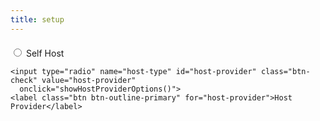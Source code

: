 ```yaml
---
title: setup
---
```


<style>
  .button-container {
    display: flex;
    justify-content: center;
    margin-top: 20px;
    margin-bottom: 20px;
  }
  .setup-content {
    margin-top: 60px;
    margin-bottom: 60px;
  }
  .search-container {
    display: flex;
    justify-content: center;
    margin-bottom: 20px;
  }
  .search-result {
    display: flex;
    align-items: center;
    justify-content: center;
    padding: 15px;
    margin-top: 20px;
    margin-bottom: 20px;
    background-color: #032830;
    color: #6edff6;
    border: 1px solid #055160;
  }
  .search-result p {
    display: inline-block;
    vertical-align: middle;
  }
  .floodgate-title {
    text-align: center;
  }
</style>

<div class="button-container">
  <div class="btn-group" role="group" aria-label="Host Type">
    <input type="radio" name="host-type" id="self-host" class="btn-check" value="self-host"
      onclick="showSelfHostOptions()">
    <label class="btn btn-outline-primary" for="self-host">Self Host</label>

    <input type="radio" name="host-type" id="host-provider" class="btn-check" value="host-provider"
      onclick="showHostProviderOptions()">
    <label class="btn btn-outline-primary" for="host-provider">Host Provider</label>
  </div>
</div>

<div id="self-host-options" class="button-container" style="display: none;">
  <div class="btn-group" role="group" aria-label="Self Host Options">
    <button class="btn btn-primary" onclick="showOption('spigot-paper')">Spigot/Paper</button>
    <button class="btn btn-primary" onclick="showOption('proxy-servers')">Proxy Servers</button>
    <button class="btn btn-primary" onclick="showOption('standalone')">Standalone</button>
    <button class="btn btn-primary" onclick="showOption('floodgate')">Floodgate</button>
  </div>
</div>

<div id="host-provider-options" style="display: none;">
  <div class="search-container">
    <select id="provider-select" onchange="selectProvider()">
      <option value="">Select a provider</option>
      {% for provider in site.data.providers.support %}
      <option value="{{ provider.description }}">{{ provider.name }}</option>
      {% endfor %}
    </select>
  </div>
  <div class="search-result-container"></div>
</div>

<div id="spigot-paper-option" class="setup-content" style="display: none;">
  <h2>Spigot/Paper Setup</h2>
  <ol>
    <li>Download Geyser <a href="https://geysermc.org/download">here</a>. Make sure you download the Spigot/Paper Geyser
      plugin.</li>
    <li>Put the Geyser jar file in your plugins folder and start up the server.</li>
    <li>Besides the `port` entry in the *Bedrock Section* of Geyser's `config.yml`, note:
      <ul>
        <li>`address: 0.0.0.0` - The IP address that will listen for connections. There is no reason to change this.
        </li>
        <li>`port: 19132` - The port Bedrock players will use to connect. If the option `clone-remote-port` is set to
          true, this port is ignored, and you'll have to use the same port on bedrock as you would on Java to connect.
        </li>
      </ul>
    </li>
    <li>The *remote* section in the `config.yml` determines how the Java server will connect to the Bedrock server. The
      main options are:
      <ul>
        <li>`address: localhost` - The IP address to connect to. Unless you are running BungeeCord or some other kind of
          server that proxies the connection, this should be left as `localhost`.</li>
        <li>`port: 25565` - The port to connect to. If the option `clone-remote-port` is set to true, this port is
          ignored, and you'll have to use the same port on bedrock as you would on Java to connect.</li>
        <li>`auth-type: offline` - How Geyser should authenticate with the server. By default, Geyser is set to
          authenticate offline. If you want to use online mode, set this to `online`.</li>
      </ul>
    </li>
    <li>For the most part, that is the basic setup of Geyser. For more advanced configurations, please read our full
      documentation <a href="https://github.com/GeyserMC/Geyser/wiki">here</a>.</li>
  </ol>

  <ul>
    <li><a href="https://wiki.geysermc.org/geyser/setup/">Full Geyser setup page</a></li>
    <li><a href="https://wiki.geysermc.org/geyser/current-limitations/">Current Limitations</a></li>
    <li><a href="https://wiki.geysermc.org/geyser/common-issues/">Common Issues</a></li>
  </ul>

</div>

<div id="proxy-servers-option" class="setup-content" style="display: none;">
  <h2>Proxy Servers Setup</h2>
  <ol>
    <li>Download Geyser <a href="https://geysermc.org/download">here</a> for the platform your server runs on. See the
      <a href="/geyser/faq/#which-plugin-version-of-geyser-do-i-need">FAQ</a> if you're confused about which build to
      download.</li>
    <li>Put the Geyser jar file in your plugins folder and start up the server.</li>
    <li>The <em>remote</em> section in the <code>config.yml</code> determines which Java proxy the Bedrock players join.
      The proxy then configures which server the players are sent to.
      <ul>
        <li><code>address: auto</code> - Leaving this at auto is recommended because it means that Geyser configures the
          proxy's IP, port, and auth-type itself.</li>
        <li><code>port: 25565</code> - This should be the port of the Java server. By default, it is set to 25565. Your
          hosting provider may have assigned a different port to your proxy, so set that here.</li>
      </ul>
    </li>
    <li>For further Geyser config changes, like allowing Bedrock players to build on the nether roof, refer to <a
        href="/geyser/understanding-the-config/">the config help article</a>.</li>
  </ol>

  <ul>
    <li><a href="https://wiki.geysermc.org/geyser/setup/">Full Geyser setup page</a></li>
    <li><a href="https://wiki.geysermc.org/geyser/current-limitations/">Current Limitations</a></li>
    <li><a href="https://wiki.geysermc.org/geyser/common-issues/">Common Issues</a></li>
  </ul>

</div>

<div id="standalone-option" class="setup-content" style="display: none;">
  <h2>Standalone Setup</h2>
  <ol>
    <li>Download <a
        href="https://download.geysermc.org/v2/projects/geyser/versions/latest/builds/latest/downloads/standalone">Geyser
        Standalone</a>.</li>
    <li>Create a new folder for Geyser, and drop the jar in there.</li>
  </ol>

  <h3>GUI Setup (Recommended)</h3>
  <ol>
    <li>Double-click the jar file and all the necessary files for Geyser will be created.</li>
    <li>Configure options such as the server you want to join in the Geyser config. A description of all options of the
      config can be found on the <a href="/geyser/understanding-the-config/">Understanding the Config</a> page.</li>
    <li>Stop the current instance of Geyser and re-run it.</li>
  </ol>

  <h3>Console Setup</h3>
  <ol>
    <li>Create a new bat or startup script, similar to the one you'd use for a Spigot or Paper server, and take a look
      at <a href="/geyser/creating-a-startup-script/">this</a> page for what to put into it.</li>
    <li>Run the startup script/bat, and all the necessary files for Geyser will be created.</li>
    <li>Configure options such as the server you want to join in the Geyser config. A description of all options of the
      config can be found on the <a href="/geyser/understanding-the-config/">Understanding the Config</a> page.</li>
    <li>Stop the current instance of Geyser and re-run it.</li>
  </ol>

  <ul>
    <li><a href="https://wiki.geysermc.org/geyser/setup/">Full Geyser setup page</a></li>
    <li><a href="https://wiki.geysermc.org/geyser/current-limitations/">Current Limitations</a></li>
    <li><a href="https://wiki.geysermc.org/geyser/common-issues/">Common Issues</a></li>
  </ul>

</div>
<div id="floodgate-option" class="setup-content" style="display: none;">
  <br>
  <h5 class="floodgate-title">Select which version of floodgate you want to install</h5>
  <div class="button-container">
    <button class="btn btn-primary" onclick="showOption('floodgatespigot')">Floodgate Spigot</button>
    <button class="btn btn-primary" onclick="showOption('floodgateproxy')">Floodgate Proxy</button>
    <button class="btn btn-primary" onclick="showOption('floodgatestandalone')">Floodgate Standalone</button>
  </div>
</div>

<div id="floodgatespigot-option" class="setup-content" style="display: none;">
  <h2>Floodgate Spigot</h2>
  <ol>
    <li>Download the Floodgate plugin and add it to your plugins folder on your frontend server.</li>
    <li>Select your platform on the download page linked above and click "Download Floodgate".</li>
    <li>If you are using Floodgate on Fabric, you will need to download the <a
        href="https://www.curseforge.com/minecraft/mc-mods/fabric-api">Fabric API</a>.</li>
    <li>Change the `auth-type` in the Geyser config to `floodgate`.</li>
    <li>Restart/start up the server.</li>
  </ol>

  <ul>
    <li><a href="https://wiki.geysermc.org/floodgate/setup/">Full Floodgate setup page</a></li>
    <li><a href="https://wiki.geysermc.org/floodgate/features/">features</a></li>
    <li><a href="https://wiki.geysermc.org/floodgate/api/">Floodgate API</a></li>
  </ul>

</div>

<div id="floodgateproxy-option" class="setup-content" style="display: none;">
  <h2>For BungeeCord/Velocity setups:</h2>
  <p>You only need to install Floodgate on the BungeeCord or Velocity proxy server, unless you want to use the Floodgate
    API on the backend servers. See below for the installation process.</p>

  <p><strong>Note:</strong> Installing Floodgate on the backend servers will allow Bedrock player skins to display
    without the Bedrock player having to switch backend servers.</p>

  <h3>Frontend Server Setup</h3>
  <ol>
    <li>Download the Floodgate plugin and add it to your plugins folder on your frontend server.</li>
    <ul>
      <li>Select your platform on the download page linked above and click "Download Floodgate".</li>
      <li>If you are using Floodgate on Fabric, you will need to download the <a
          href="https://www.curseforge.com/minecraft/mc-mods/fabric-api">Fabric API</a>.</li>
    </ul>
    <li>Change the <code>auth-type</code> in the Geyser config to <code>floodgate</code>.</li>
    <li>Restart or start up the server.</li>
  </ol>

  <h3>Backend Server Setup (optional)</h3>
  <p>This step is only needed if you want to use the Floodgate API on your backend server(s) behind a proxy.</p>
  <ol>
    <li>Install Floodgate on the proxy and on <strong>all</strong> backend servers following the previous instructions.
    </li>
    <li>Enable <code>ip_forward</code> in your BungeeCord <code>config.yml</code> if using BungeeCord. For Velocity, set
      up "player-info-forwarding".</li>
    <li>Set <code>bungeecord</code> to <code>true</code> in your <code>spigot.yml</code>. When using Velocity, refer to
      their <a href="https://docs.papermc.io/velocity/player-information-forwarding">guide</a> for different setup
      options.</li>
    <li>Start the proxy server.</li>
    <li>Edit the Floodgate config on your proxy server and set <code>send-floodgate-data</code> to <code>true</code>.
    </li>
    <li>Copy the <code>key.pem</code> file from the proxy Floodgate config folder to all backend servers' Floodgate
      config folders. <strong>DO NOT DISTRIBUTE THIS KEY TO ANYBODY!</strong> This key allows Bedrock accounts to bypass
      the Java Edition authentication, and if compromised, it can cause havoc on your server.</li>
    <li>Restart the backend servers and proxy server.</li>
  </ol>

  <ul>
    <li><a href="https://wiki.geysermc.org/floodgate/setup/">Full Floodgate setup page</a></li>
    <li><a href="https://wiki.geysermc.org/floodgate/features/">features</a></li>
    <li><a href="https://wiki.geysermc.org/floodgate/api/">Floodgate API</a></li>
  </ul>

</div>

<div id="floodgatestandalone-option" class="setup-content" style="display: none;">
  <h2>Floodgate Standalone</h2>
  <ol>
    <li>Download the Floodgate plugin and add it to your plugins folder on your frontend server.</li>
    <ul>
      <li>Select your platform on the download page linked above and click "Download Floodgate".</li>
      <li>If you are using Floodgate on Fabric, you will need to download the <a
          href="https://www.curseforge.com/minecraft/mc-mods/fabric-api">Fabric API</a>.</li>
    </ul>
    <li>Change the <code>auth-type</code> in the Geyser config to <code>floodgate</code>.</li>
    <li>Restart or start up the server.</li>
  </ol>

  <p><strong>Geyser Standalone:</strong></p>
  <ol>
    <li><em>Copy</em> the <code>key.pem</code> file in the Floodgate config folder to the same directory as Geyser
      Standalone. <strong>DO NOT DISTRIBUTE THIS KEY TO ANYBODY!</strong> This key allows Bedrock accounts to bypass the
      Java Edition authentication, and if compromised, it can cause havoc on your server.</li>
  </ol>

  <ul>
    <li><a href="https://wiki.geysermc.org/floodgate/setup/">Full Floodgate setup page</a></li>
    <li><a href="https://wiki.geysermc.org/floodgate/features/">features</a></li>
    <li><a href="https://wiki.geysermc.org/floodgate/api/">Floodgate API</a></li>
  </ul>

</div>

<script>
  function showSelfHostOptions() {
    document.getElementById('host-provider-options').style.display = 'none';
    document.getElementById('self-host-options').style.display = 'flex';
    clearSearchResults();
    hideAllSetupOptions();
  }

  function showHostProviderOptions() {
    document.getElementById('self-host-options').style.display = 'none';
    document.getElementById('host-provider-options').style.display = 'block';
    clearSearchResults();
    hideAllSetupOptions();
  }

  function showOption(option) {
    hideAllSetupOptions();
    document.getElementById(option + '-option').style.display = 'block';
  }

  function selectProvider() {
    var provider = document.getElementById("provider-select").value;
    showSearchResult(provider);
  }

  function showSearchResult(provider) {
    var searchResultContainer = document.querySelector(".search-result-container");
    searchResultContainer.innerHTML = '<div class="search-result"><p>' + provider + '</p></div>';

    var selfHostOptionsContainer = document.getElementById('self-host-options');
    var clone = selfHostOptionsContainer.cloneNode(true);
    clone.style.display = 'flex';
    searchResultContainer.appendChild(clone);
  }

  function clearSearchResults() {
    var searchResultContainer = document.querySelector(".search-result-container");
    searchResultContainer.innerHTML = '';
  }

  function hideAllSetupOptions() {
    var setupOptions = document.getElementsByClassName('setup-content');
    for (var i = 0; i < setupOptions.length; i++) {
      setupOptions[i].style.display = 'none';
    }
  }

  function showAllSetupOptions() {
    var setupOptions = document.getElementsByClassName('setup-content');
    for (var i = 0; i < setupOptions.length; i++) {
      setupOptions[i].style.display = 'block';
    }
  }
</script>
